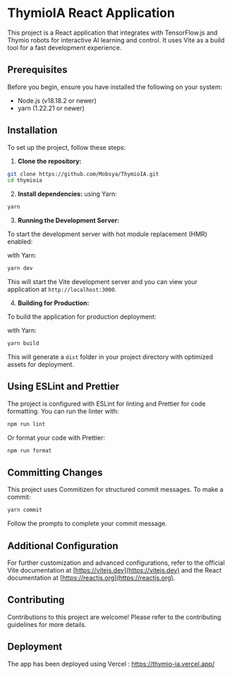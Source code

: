 # ThymioIA React Application

This project is a React application that integrates with TensorFlow.js and Thymio robots for interactive AI learning and control. It uses Vite as a build tool for a fast development experience.

## Prerequisites

Before you begin, ensure you have installed the following on your system:

- Node.js (v18.18.2 or newer)
- yarn (1.22.21 or newer)

## Installation

To set up the project, follow these steps:

1. **Clone the repository:**

```bash
git clone https://github.com/Mobsya/ThymioIA.git
cd thymioia
```

2. **Install dependencies:**
using Yarn:

```bash
yarn
```

3. **Running the Development Server:**

To start the development server with hot module replacement (HMR) enabled:

with Yarn:

```bash
yarn dev
```

This will start the Vite development server and you can view your application at `http://localhost:3000`.

4. **Building for Production:**

To build the application for production deployment:

with Yarn:

```bash
yarn build
```

This will generate a `dist` folder in your project directory with optimized assets for deployment.

## Using ESLint and Prettier

The project is configured with ESLint for linting and Prettier for code formatting. You can run the linter with:

```bash
npm run lint
```

Or format your code with Prettier:

```bash
npm run format
```

## Committing Changes

This project uses Commitizen for structured commit messages. To make a commit:

```bash
yarn commit
```

Follow the prompts to complete your commit message.

## Additional Configuration

For further customization and advanced configurations, refer to the official Vite documentation at [https://vitejs.dev](https://vitejs.dev) and the React documentation at [https://reactjs.org](https://reactjs.org).

## Contributing

Contributions to this project are welcome! Please refer to the contributing guidelines for more details.

## Deployment

The app has been deployed using Vercel : https://thymio-ia.vercel.app/

